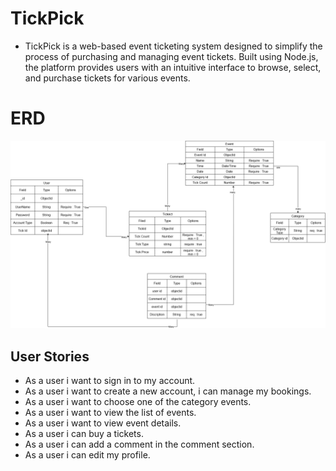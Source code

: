 # TickPick
- TickPick is a web-based event ticketing system designed to simplify the process of purchasing and managing event tickets. Built using Node.js, the platform provides users with an intuitive interface to browse, select, and purchase tickets for various events.

# ERD 
![ERD page](./TickPick.png)

## User Stories

- As a user i want to sign in to my account.
- As a user i want to create a new account, i can manage my bookings.
- As a user i want to choose one of the category events.
- As a user i want to view the list of events.
- As a user i want to view event details.
- As a user i can buy a tickets.
- As a user i can add a comment in the comment section.
- As a user i can edit my profile.



